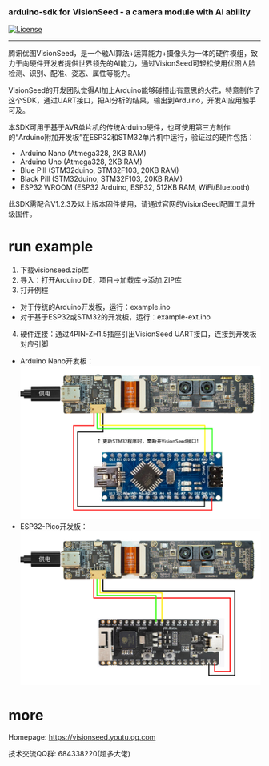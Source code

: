 ### arduino-sdk for VisionSeed - a camera module with AI ability

[![License](https://img.shields.io/github/license/tencent-youtu-visionseed/yt-visionseed-sdk-arduino)](https://raw.githubusercontent.com/tencent-youtu-visionseed/yt-visionseed-sdk-arduino/master/LICENSE)

---

腾讯优图VisionSeed，是一个融AI算法+运算能力+摄像头为一体的硬件模组，致力于向硬件开发者提供世界领先的AI能力，通过VisionSeed可轻松使用优图人脸检测、识别、配准、姿态、属性等能力。

VisionSeed的开发团队觉得AI加上Arduino能够碰撞出有意思的火花，特意制作了这个SDK，通过UART接口，把AI分析的结果，输出到Arduino，开发AI应用触手可及。

本SDK可用于基于AVR单片机的传统Arduino硬件，也可使用第三方制作的“Arduino附加开发板”在ESP32和STM32单片机中运行，验证过的硬件包括：
- Arduino Nano (Atmega328, 2KB RAM)
- Arduino Uno (Atmega328, 2KB RAM)
- Blue Pill (STM32duino, STM32F103, 20KB RAM)
- Black Pill (STM32duino, STM32F103, 20KB RAM)
- ESP32 WROOM (ESP32 Arduino, ESP32, 512KB RAM, WiFi/Bluetooth)

此SDK需配合V1.2.3及以上版本固件使用，请通过官网的VisionSeed配置工具升级固件。

# run example
1. 下载visionseed.zip库
2. 导入：打开ArduinoIDE，项目->加载库->添加.ZIP库
3. 打开例程
 - 对于传统的Arduino开发板，运行：example.ino
 - 对于基于ESP32或STM32的开发板，运行：example-ext.ino
4. 硬件连接：通过4PIN-ZH1.5插座引出VisionSeed UART接口，连接到开发板对应引脚
 - Arduino Nano开发板：
![接线图](doc/VisionSeed-Arduino-HW.jpg)
 - ESP32-Pico开发板：
![接线图](doc/VisionSeed-Arduino-ESP32-HW.jpg)

# more
Homepage: https://visionseed.youtu.qq.com

技术交流QQ群: 684338220(超多大佬)
